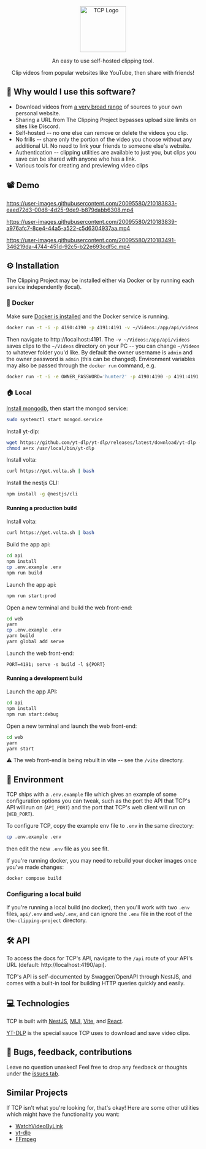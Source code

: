 <p align="center">
  <img src="https://openclipart.org/image/800px/249421" width="120" alt="TCP Logo" />
</p>
<p align="center">An easy to use self-hosted clipping tool.</p>
<p align="center">Clip videos from popular websites like YouTube, then share with friends!</p>

## 🤔 Why would I use this software?
- Download videos from [a very broad range](https://github.com/yt-dlp/yt-dlp/blob/master/supportedsites.md) of sources to your own personal website.
- Sharing a URL from The Clipping Project bypasses upload size limits on sites like Discord.
- Self-hosted -- no one else can remove or delete the videos you clip.
- No frills -- share only the portion of the video you choose without any additional UI. No need to link your friends to someone else's website.
- Authentication -- clipping utilities are available to just you, but clips you save can be shared with anyone who has a link.
- Various tools for creating and previewing video clips

## 📽️ Demo

https://user-images.githubusercontent.com/20095580/210183833-eaed72d3-00d8-4d25-9de9-b879dabb6308.mp4

https://user-images.githubusercontent.com/20095580/210183839-a976afc7-8ce4-44a5-a522-c5d6304937aa.mp4

https://user-images.githubusercontent.com/20095580/210183491-346219da-4744-451d-92c5-b22e693cdf5c.mp4

## ⚙️ Installation
The Clipping Project may be installed either via Docker or by running each service independently (local).

### 🐋 Docker
Make sure [Docker is installed](https://docs.docker.com/get-docker/) and the Docker service is running.

```bash
docker run -t -i -p 4190:4190 -p 4191:4191 -v ~/Videos:/app/api/videos christophergeiger3/the-clipping-project:latest
```
Then navigate to http://localhost:4191. The `-v ~/Videos:/app/api/videos` saves clips to the `~/Videos` directory on your PC -- you can change `~/Videos` to whatever folder you'd like. By default the owner username is `admin` and the owner password is `admin` (this can be changed). Environment variables may also be passed through the `docker run` command, e.g.
```bash
docker run -t -i -e OWNER_PASSWORD='hunter2' -p 4190:4190 -p 4191:4191 christophergeiger3/the-clipping-project:latest
```

### 🏠 Local
[Install mongodb](https://www.mongodb.com/docs/manual/administration/install-community/), then start the mongod service:
```bash
sudo systemctl start mongod.service
```

Install yt-dlp:
```bash
wget https://github.com/yt-dlp/yt-dlp/releases/latest/download/yt-dlp -O /usr/local/bin/yt-dlp
chmod a+rx /usr/local/bin/yt-dlp
```

Install volta:
```bash
curl https://get.volta.sh | bash
```

Install the nestjs CLI:
```bash
npm install -g @nestjs/cli
```

#### Running a production build
Install volta:
```bash
curl https://get.volta.sh | bash
```

Build the app api:
```bash
cd api
npm install
cp .env.example .env
npm run build
```
Launch the app api:
```bash
npm run start:prod
```
Open a new terminal and build the web front-end:
```bash
cd web
yarn
cp .env.example .env
yarn build
yarn global add serve
```

Launch the web front-end:
```
PORT=4191; serve -s build -l ${PORT}
```
#### Running a development build
Launch the app API:
```bash
cd api
npm install
npm run start:debug
```
Open a new terminal and launch the web front-end:
```bash
cd web
yarn
yarn start
```
⚠️ The web front-end is being rebuilt in vite -- see the `/vite` directory.

## 🌲 Environment
TCP ships with a `.env.example` file which gives an example of some configuration options you can tweak, such as the port the API that TCP's API will run on (`API_PORT`) and the port that TCP's web client will run on (`WEB_PORT`).

To configure TCP, copy the example env file to `.env` in the same directory:
```bash
cp .env.example .env
```
then edit the new `.env` file as you see fit.

If you're running docker, you may need to rebuild your docker images once you've made changes:
```bash
docker compose build
```

### Configuring a local build
If you're running a local build (no docker), then you'll work with two `.env` files, `api/.env` and `web/.env`, and can ignore the `.env` file in the root of the `the-clipping-project` directory.


## 🛠️ API
To access the docs for TCP's API, navigate to the `/api` route of your API's URL (default: http://localhost:4190/api).

TCP's API is self-documented by Swagger/OpenAPI through NestJS, and comes with a built-in tool for building HTTP queries quickly and easily.

## 💻 Technologies
TCP is built with [NestJS](https://nestjs.com/), [MUI](https://mui.com/), [Vite](https://vitejs.dev/), and [React](https://reactjs.org/).

[YT-DLP](https://github.com/yt-dlp/yt-dlp) is the special sauce TCP uses to download and save video clips.

## 🐛 Bugs, feedback, contributions
Leave no question unasked! Feel free to drop any feedback or thoughts under the [issues tab](https://github.com/christophergeiger3/the-clipping-project/issues).

## Similar Projects
If TCP isn't what you're looking for, that's okay!
Here are some other utilities which might have the functionality you want:

- [WatchVideoByLink](https://github.com/MohamedBakoush/WatchVideoByLink)
- [yt-dlp](https://github.com/yt-dlp/yt-dlp)
- [FFmpeg](https://github.com/FFmpeg/FFmpeg)
